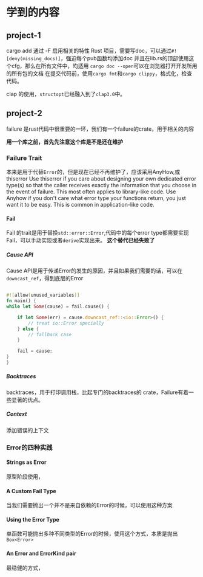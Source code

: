 # 学到的内容
## project-1
cargo add 通过 -F 启用相关的特性
Rust 项目，需要写doc，可以通过`#![deny(missing_docs)]`，强迫每个pub函数均添加doc
并且在lib.rs的顶部使用这个cfg，那么在所有文件中，均适用
`cargo doc --open`可以在浏览器打开开发所用的所有包的文档
在提交代码前，使用`cargo fmt`和`cargo clippy`，格式化，检查代码。

clap 的使用，`structopt`已经融入到了`clap3.0`中。
## project-2
failure 是rust代码中很重要的一环，我们有一个failure的crate，用于相关的内容

**用一个库之前，首先先注意这个库是不是还在维护**


### Failure Trait
本来是用于代替`Error`的，但是现在已经不再维护了，应该采用AnyHow,或thiserror
Use thiserror if you care about designing your own dedicated error type(s) so that the caller receives exactly the information that you choose in the event of failure. 
This most often applies to library-like code. 
Use Anyhow if you don't care what error type your functions return, you just want it to be easy. 
This is common in application-like code.


#### Fail
Fail 的trait是用于替换`std::error::Error`,代码中的每个error type都需要实现Fail，可以手动实现或者`derive`实现出来。
**这个替代已经失败了**

##### Cause API
Cause API是用于传递Error的发生的原因，并且如果我们需要的话，可以在`downcast_ref`，得到底层的Error
```rust

#![allow(unused_variables)]
fn main() {
while let Some(cause) = fail.cause() {

    if let Some(err) = cause.downcast_ref::<io::Error>() {
        // treat io::Error specially
    } else {
        // fallback case
    }

    fail = cause;
}
}
```
##### Backtraces
backtraces，用于打印调用栈，比起专门的backtraces的 crate，Failure有着一些显著的优点。
##### Context
添加错误的上下文

### Error的四种实践
#### Strings as Error
原型阶段使用，
#### A Custom Fail Type
当我们需要抛出一个并不是来自依赖的Error的时候，可以使用这种方案

#### Using the Error Type
单函数可能抛出多种不同类型的Error的时候，使用这个方式，本质是抛出`Box<Error>`

#### An Error and ErrorKind pair
最稳健的方式，